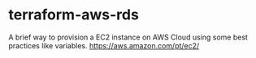 # terraform-aws-rds
A brief way to provision a EC2 instance on AWS Cloud using some best practices like variables. https://aws.amazon.com/pt/ec2/
